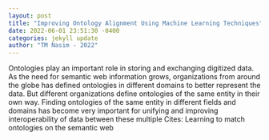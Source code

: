```yaml
--- 
layout: post 
title: "Improving Ontology Alignment Using Machine Learning Techniques" 
date: 2022-06-01 23:51:30 -0400 
categories: jekyll update 
author: "TM Nasim - 2022" 
--- 
```

Ontologies play an important role in storing and exchanging digitized data. As the need for semantic web information grows, organizations from around the globe has defined ontologies in different domains to better represent the data. But different organizations define ontologies of the same entity in their own way. Finding ontologies of the same entity in different fields and domains has become very important for unifying and improving interoperability of data between these multiple Cites: Learning to match ontologies on the semantic web